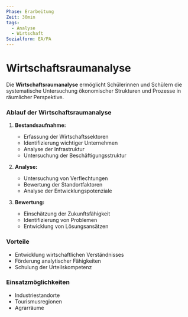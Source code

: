 ```yaml
---
Phase: Erarbeitung
Zeit: 30min
tags:
  - Analyse
  - Wirtschaft
Sozialform: EA/PA
---
```


# Wirtschaftsraumanalyse

Die **Wirtschaftsraumanalyse** ermöglicht Schülerinnen und Schülern die systematische Untersuchung ökonomischer Strukturen und Prozesse in räumlicher Perspektive.

### Ablauf der Wirtschaftsraumanalyse

1. **Bestandsaufnahme:**
   - Erfassung der Wirtschaftssektoren
   - Identifizierung wichtiger Unternehmen
   - Analyse der Infrastruktur
   - Untersuchung der Beschäftigungsstruktur

2. **Analyse:**
   - Untersuchung von Verflechtungen
   - Bewertung der Standortfaktoren
   - Analyse der Entwicklungspotenziale

3. **Bewertung:**
   - Einschätzung der Zukunftsfähigkeit
   - Identifizierung von Problemen
   - Entwicklung von Lösungsansätzen

### Vorteile
- Entwicklung wirtschaftlichen Verständnisses
- Förderung analytischer Fähigkeiten
- Schulung der Urteilskompetenz

### Einsatzmöglichkeiten
- Industriestandorte
- Tourismusregionen
- Agrarräume
